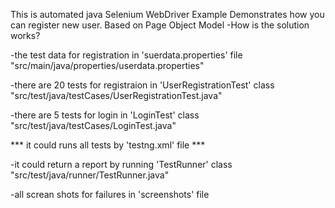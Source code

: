 This is automated java Selenium WebDriver Example Demonstrates how you can register new user. Based on Page Object Model
-How is the solution works?

-the test data for registration in 'suerdata.properties' file
"src/main/java/properties/userdata.properties"

-there are 20 tests for registraion in 'UserRegistrationTest' class
"src/test/java/testCases/UserRegistrationTest.java"

-there are 5 tests for login in 'LoginTest' class
"src/test/java/testCases/LoginTest.java"

*** it could runs all tests by 'testng.xml' file ***

-it could return a report by running 'TestRunner' class
"src/test/java/runner/TestRunner.java"

-all screan shots for failures in 'screenshots' file
